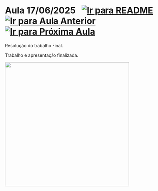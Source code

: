 # Aula 17/06/2025 &nbsp; [![Ir para README](https://img.shields.io/badge/Indice-Verde?style=for-the-badge)](../README.md#indice) &nbsp; [![Ir para Aula Anterior](https://img.shields.io/badge/Anterior-Aula%2015-007ACC?style=for-the-badge)](../aulas/16-06-2025.md) [![Ir para Próxima Aula](https://img.shields.io/badge/Próxima-Aula%2017-007ACC?style=for-the-badge)](../aulas/18-06-2025.md)

<p> 
  Resolução do trabalho Final.
</p> 

<p> 
Trabalho e apresentação finalizada.
</p>

<img src="https://github.com/user-attachments/assets/13e01b34-cc75-40f0-b9a0-6537375fe468" width="400" />

